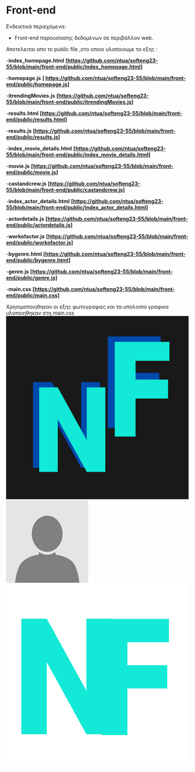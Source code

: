 # Front-end

Ενδεικτικά περιεχόμενα:

- Front-end παρουσίασης δεδομένων σε περιβάλλον web.



Αποτελειται απο το public file ,στο οποιο υλοποιουμε τα εξης :


-**index_homepage.html**
**[https://github.com/ntua/softeng23-55/blob/main/front-end/public/index_homepage.html]**

-**homepage.js**
**[ https://github.com/ntua/softeng23-55/blob/main/front-end/public/homepage.js]**


-**itrendingMovies.js**
**[https://github.com/ntua/softeng23-55/blob/main/front-end/public/itrendingMovies.js]**


-**results.html**
**[https://github.com/ntua/softeng23-55/blob/main/front-end/public/results.html]**


-**results.js**
**[https://github.com/ntua/softeng23-55/blob/main/front-end/public/results.js]**


-**index_movie_details.html**
**[https://github.com/ntua/softeng23-55/blob/main/front-end/public/index_movie_details.html]**


-**movie.js**
**[https://github.com/ntua/softeng23-55/blob/main/front-end/public/movie.js]**


-**castandcrew.js**
**[https://github.com/ntua/softeng23-55/blob/main/front-end/public/castandcrew.js]**



-**index_actor_details.html**
**[https://github.com/ntua/softeng23-55/blob/main/front-end/public/index_actor_details.html]**



-**actordetails.js**
**[https://github.com/ntua/softeng23-55/blob/main/front-end/public/actordetails.js]**


-**workofactor.js**
**[https://github.com/ntua/softeng23-55/blob/main/front-end/public/workofactor.js]**


-**bygenre.html**
**[https://github.com/ntua/softeng23-55/blob/main/front-end/public/bygenre.html]**



-**genre.js**
**[https://github.com/ntua/softeng23-55/blob/main/front-end/public/genre.js]**



-**main.css**
**[https://github.com/ntua/softeng23-55/blob/main/front-end/public/main.css]**


Χρησιμοποιηθηκαν οι εξης φωτογραφιες και τα υπολοιπα γραφικα υλοποιηθηκαν στη main.css
![Logo](front-end/public/big_logo.png)
![Logo](front-end/public/none.png)
![Logo](front-end/public/small_logo.png)
 







